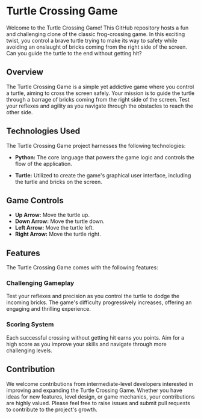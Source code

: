 # Turtle Crossing Game

Welcome to the Turtle Crossing Game! This GitHub repository hosts a fun and challenging clone of the classic frog-crossing game. In this exciting twist, you control a brave turtle trying to make its way to safety while avoiding an onslaught of bricks coming from the right side of the screen. Can you guide the turtle to the end without getting hit?

## Overview

The Turtle Crossing Game is a simple yet addictive game where you control a turtle, aiming to cross the screen safely. Your mission is to guide the turtle through a barrage of bricks coming from the right side of the screen. Test your reflexes and agility as you navigate through the obstacles to reach the other side.

## Technologies Used

The Turtle Crossing Game project harnesses the following technologies:

- **Python:** The core language that powers the game logic and controls the flow of the application.

- **Turtle:** Utilized to create the game's graphical user interface, including the turtle and bricks on the screen.

## Game Controls

- **Up Arrow:** Move the turtle up.
- **Down Arrow:** Move the turtle down.
- **Left Arrow:** Move the turtle left.
- **Right Arrow:** Move the turtle right.

## Features

The Turtle Crossing Game comes with the following features:

### Challenging Gameplay

Test your reflexes and precision as you control the turtle to dodge the incoming bricks. The game's difficulty progressively increases, offering an engaging and thrilling experience.

### Scoring System

Each successful crossing without getting hit earns you points. Aim for a high score as you improve your skills and navigate through more challenging levels.

## Contribution

We welcome contributions from intermediate-level developers interested in improving and expanding the Turtle Crossing Game. Whether you have ideas for new features, level design, or game mechanics, your contributions are highly valued. Please feel free to raise issues and submit pull requests to contribute to the project's growth.
